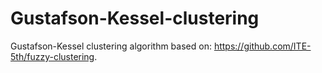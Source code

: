 # Gustafson-Kessel-clustering

Gustafson-Kessel clustering algorithm based on: https://github.com/ITE-5th/fuzzy-clustering.